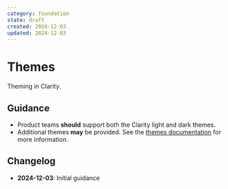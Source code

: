 ```yaml
---
category: foundation
state: draft
created: 2024-12-03
updated: 2024-12-03
---
```


# Themes

Theming in Clarity.

## Guidance

- Product teams **should** support both the Clarity light and dark themes.
- Additional themes **may** be provided. See the [themes documentation](https://clarity.design/documentation/themes) for more information.

## Changelog

- **2024-12-03**: Initial guidance
